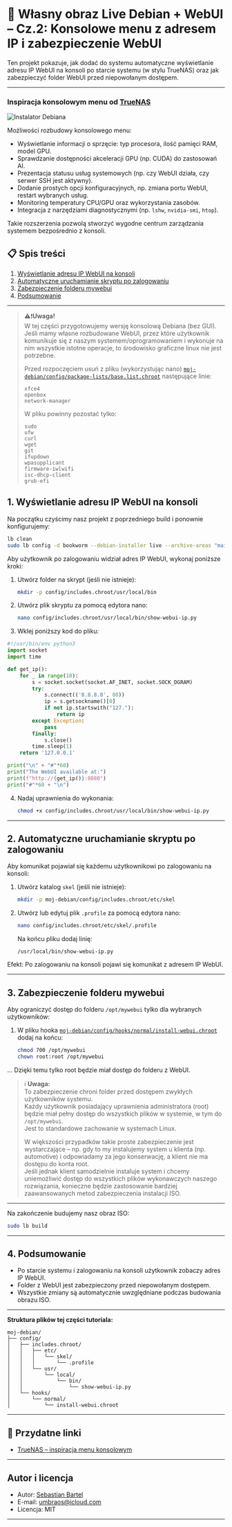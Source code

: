  # 🐧 Własny obraz Live Debian + WebUI – Cz.2: Konsolowe menu z adresem IP i zabezpieczenie WebUI

Ten projekt pokazuje, jak dodać do systemu automatyczne wyświetlanie adresu IP WebUI na konsoli po starcie systemu (w stylu TrueNAS) oraz jak zabezpieczyć folder WebUI przed niepowołanym dostępem.

---
### Inspiracja konsolowym menu od [TrueNAS](https://www.truenas.com/)

![Instalator Debiana](images/trueNAS_menu.png)

Możliwości rozbudowy konsolowego menu:

- Wyświetlanie informacji o sprzęcie: typ procesora, ilość pamięci RAM, model GPU.
- Sprawdzanie dostępności akceleracji GPU (np. CUDA) do zastosowań AI.
- Prezentacja statusu usług systemowych (np. czy WebUI działa, czy serwer SSH jest aktywny).
- Dodanie prostych opcji konfiguracyjnych, np. zmiana portu WebUI, restart wybranych usług.
- Monitoring temperatury CPU/GPU oraz wykorzystania zasobów.
- Integracja z narzędziami diagnostycznymi (np. `lshw`, `nvidia-smi`, `htop`).

Takie rozszerzenia pozwolą stworzyć wygodne centrum zarządzania systemem bezpośrednio z konsoli.

## 📋 Spis treści

1. [Wyświetlanie adresu IP WebUI na konsoli](#1-wyświetlanie-adresu-ip-webui-na-konsoli)
2. [Automatyczne uruchamianie skryptu po zalogowaniu](#2-automatyczne-uruchamianie-skryptu-po-zalogowaniu)
3. [Zabezpieczenie folderu mywebui](#3-zabezpieczenie-folderu-mywebui)
4. [Podsumowanie](#4-podsumowanie)

---

> ⚠️❗**Uwaga!**  
> W tej części przygotowujemy wersję konsolową Debiana (bez GUI). Jeśli mamy własne rozbudowane WebUI, przez które użytkownik komunikuje się z naszym systemem/oprogramowaniem i wykonuje na nim wszystkie istotne operacje, to środowisko graficzne linux nie jest potrzebne.
>  
> Przed rozpoczęciem usuń z pliku (wykorzystując nano) [`moj-debian/config/package-lists/base.list.chroot`](moj-debian/config/package-lists/base.list.chroot) następujące linie:
>
> ```
> xfce4
> openbox
> network-manager
> ```
>
> W pliku powinny pozostać tylko:
>
> ```
> sudo
> ufw
> curl
> wget
> git
> ifupdown
> wpasupplicant
> firmware-iwlwifi
> isc-dhcp-client
> grub-efi
> ```

## 1. Wyświetlanie adresu IP WebUI na konsoli

Na początku czyścimy nasz projekt z poprzedniego build i ponownie konfigurujemy:

```bash
lb clean
sudo lb config -d bookworm --debian-installer live --archive-areas "main contrib non-free non-free-firmware" --debootstrap-options "--variant=minbase"
```

Aby użytkownik po zalogowaniu widział adres IP WebUI, wykonaj poniższe kroki:

1. Utwórz folder na skrypt (jeśli nie istnieje):

    ```bash
    mkdir -p config/includes.chroot/usr/local/bin
    ```

2. Utwórz plik skryptu za pomocą edytora nano:

    ```bash
    nano config/includes.chroot/usr/local/bin/show-webui-ip.py
    ```

3. Wklej poniższy kod do pliku:

```python
#!/usr/bin/env python3
import socket
import time

def get_ip():
    for _ in range(10):
        s = socket.socket(socket.AF_INET, socket.SOCK_DGRAM)
        try:
            s.connect(('8.8.8.8', 80))
            ip = s.getsockname()[0]
            if not ip.startswith("127."):
                return ip
        except Exception:
            pass
        finally:
            s.close()
        time.sleep(1)
    return '127.0.0.1'

print("\n" + "#"*60)
print("The WebUI available at:")
print(f"http://{get_ip()}:8080")
print("#"*60 + "\n")
```

4. Nadaj uprawnienia do wykonania:

    ```bash
    chmod +x config/includes.chroot/usr/local/bin/show-webui-ip.py
    ```

---

## 2. Automatyczne uruchamianie skryptu po zalogowaniu

Aby komunikat pojawiał się każdemu użytkownikowi po zalogowaniu na konsoli:

1. Utwórz katalog `skel` (jeśli nie istnieje):

    ```sh
    mkdir -p moj-debian/config/includes.chroot/etc/skel
    ```

2. Utwórz lub edytuj plik `.profile` za pomocą edytora nano:

    ```bash
    nano config/includes.chroot/etc/skel/.profile
    ```

    Na końcu pliku dodaj linię:

    ```
    /usr/local/bin/show-webui-ip.py
    ```


Efekt: Po zalogowaniu na konsoli pojawi się komunikat z adresem IP WebUI.

---

## 3. Zabezpieczenie folderu mywebui

Aby ograniczyć dostęp do folderu `/opt/mywebui` tylko dla wybranych użytkowników:

1. W pliku hooka [`moj-debian/config/hooks/normal/install-webui.chroot`](moj-debian/config/hooks/normal/install-webui.chroot) dodaj na końcu:

    ```sh
    chmod 700 /opt/mywebui
    chown root:root /opt/mywebui
    ```

...
   Dzięki temu tylko root będzie miał dostęp do folderu z WebUI.

>ℹ️ **Uwaga:**  
> To zabezpieczenie chroni folder przed dostępem zwykłych użytkowników systemu.  
> Każdy użytkownik posiadający uprawnienia administratora (root) będzie miał pełny dostęp do wszystkich plików w systemie, w tym do `/opt/mywebui`.  
> Jest to standardowe zachowanie w systemach Linux.
>
> W większości przypadków takie proste zabezpieczenie jest wystarczające – np. gdy to my instalujemy system u klienta (np. automotive) i odpowiadamy za jego konserwację, a klient nie ma dostępu do konta root.  
> Jeśli jednak klient samodzielnie instaluje system i chcemy uniemożliwić dostęp do wszystkich plików wykonawczych naszego rozwiązania, konieczne będzie zastosowanie bardziej zaawansowanych metod zabezpieczenia instalacji ISO.

---

Na zakończenie budujemy nasz obraz ISO:

```bash
sudo lb build
```

---

## 4. Podsumowanie

- Po starcie systemu i zalogowaniu na konsoli użytkownik zobaczy adres IP WebUI.
- Folder z WebUI jest zabezpieczony przed niepowołanym dostępem.
- Wszystkie zmiany są automatycznie uwzględniane podczas budowania obrazu ISO.

---

**Struktura plików tej części tutoriala:**

```
moj-debian/
├── config/
│   ├── includes.chroot/
│   │   ├── etc/
│   │   │   └── skel/
│   │   │       └── .profile
│   │   └── usr/
│   │       └── local/
│   │           └── bin/
│   │               └── show-webui-ip.py
│   └── hooks/
│       └── normal/
│           └── install-webui.chroot
```

---

## 🔗 Przydatne linki

- [TrueNAS – inspiracja menu konsolowym](https://www.truenas.com/)

---

## Autor i licencja

- Autor: [Sebastian Bartel](https://github.com/SebastianSebastianB)
- E-mail: umbraos@icloud.com
- Licencja: MIT

---